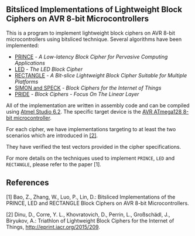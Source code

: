 ## Bitsliced Implementations of Lightweight Block Ciphers on AVR 8-bit Microcontrollers

This is a program to implement lightweight block ciphers on AVR 8-bit microcontrollers using bitsliced technique.
Several algorithms have been implemented:

  - [PRINCE](http://eprint.iacr.org/2012/529) - *A Low-latency Block Cipher for Pervasive Computing Applications*
  - [LED](http://eprint.iacr.org/2012/600) - *The LED Block Cipher*
  - [RECTANGLE](http://eprint.iacr.org/2014/084) - *A Bit-slice Lightweight Block Cipher Suitable for Multiple Platforms*
  - [SIMON and SPECK](http://eprint.iacr.org/2015/585) - *Block Ciphers for the Internet of Things*
  - [PRIDE](http://eprint.iacr.org/2014/453) - *Block Ciphers - Focus On The Linear Layer*
  
All of the implementation are written in assembly code and can be compiled using [Atmel Studio 6.2](http://www.atmel.com/tools/ATMELSTUDIO.aspx). The specific target device is the [AVR ATmega128 8-bit microcontroller](http://www.atmel.com/products/microcontrollers/avr/default.aspx).

For each cipher, we have implementations targeting to at least the two scenarios which are introduced in [\[2\]](http://eprint.iacr.org/2015/209).

They have verified the test vectors provided in the cipher specifications.

For more details on the techniques used to implement `PRINCE`, `LED` and `RECTANGLE`, please refer to the paper \[1\].

## References
[1] Bao, Z., Zhang, W., Luo, P., Lin, D.: Bitsliced Implementations of the PRINCE, LED and RECTANGLE Block Ciphers
on AVR 8-bit Microcontrollers.

[2] Dinu, D., Corre, Y. L., Khovratovich, D., Perrin, L., Großschädl, J., Biryukov, A.: Triathlon of Lightweight Block Ciphers for the Internet of Things, http://eprint.iacr.org/2015/209.
